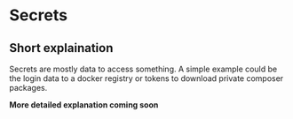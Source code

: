 # Secrets

## Short explaination

Secrets are mostly data to access something. A simple example could be the login data to a docker registry or tokens to download private composer packages.

**More detailed explanation coming soon**